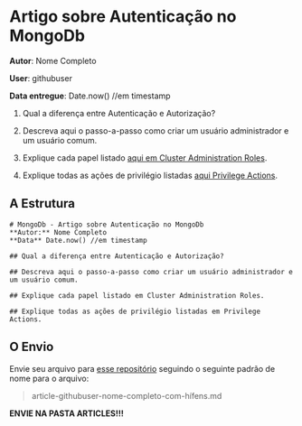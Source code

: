 # Artigo sobre Autenticação no MongoDb

**Autor**: Nome Completo

**User**: githubuser

**Data entregue**: Date.now() //em timestamp

1) Qual a diferença entre Autenticação e Autorização? 

2) Descreva aqui o passo-a-passo como criar um usuário administrador e um usuário comum.

3) Explique cada papel listado [aqui em Cluster Administration Roles](https://docs.mongodb.org/v2.6/reference/built-in-roles/#cluster-administration-roles).

4) Explique todas as ações de privilégio listadas [aqui Privilege Actions](https://docs.mongodb.org/manual/reference/privilege-actions/).


## A Estrutura

```
# MongoDb - Artigo sobre Autenticação no MongoDb
**Autor:** Nome Completo
**Data** Date.now() //em timestamp

## Qual a diferença entre Autenticação e Autorização?

## Descreva aqui o passo-a-passo como criar um usuário administrador e um usuário comum.

## Explique cada papel listado em Cluster Administration Roles.

## Explique todas as ações de privilégio listadas em Privilege Actions.
```

## O Envio

Envie seu arquivo para [esse repositório](https://github.com/Webschool-io/be-mean-instagram-mongodb-articles) seguindo o seguinte padrão de nome para o arquivo:

> article-githubuser-nome-completo-com-hífens.md

**ENVIE NA PASTA ARTICLES!!!**




